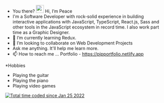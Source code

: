 - You there? <img src="https://raw.githubusercontent.com/MartinHeinz/MartinHeinz/master/wave.gif" width="25px"> Hi, I’m Peace
- I'm a Software Developer with rock-solid experience in building interactive applications with JavaScript, TypeScript, React.js, Sass and other tools in the JavaScript ecosystem in record time. I also work part time as a Graphic Designer.
- 🌱 I’m currently learning Redux.
- 💞️ I’m looking to collaborate on Web Development Projects
- Ask me anything. It'll help me learn more.
- 📫 How to reach me ... Portfolio -  https://pjpportfolio.netlify.app

*Hobbies
- Playing the guitar
- Playing the piano
- Playing video games

<!-- [![Top Langs](https://github-readme-stats.vercel.app/api/top-langs/?username=pappyjay23)](https://github.com/pappyjay23/github-readme-stats)

[![My GitHub stats](https://github-readme-stats.vercel.app/api?username=pappyjay23)](https://github.com/pappyjay23/github-readme-stats) -->

<a href="https://wakatime.com/@ba99228c-767d-4be7-ac76-2490e4ed20e8"><img src="https://wakatime.com/badge/user/ba99228c-767d-4be7-ac76-2490e4ed20e8.svg" alt="Total time coded since Jan 25 2022" /></a>





<!---
Pappyjay23/Pappyjay23 is a ✨ special ✨ repository because its `README.md` (this file) appears on your GitHub profile.
You can click the Preview link to take a look at your changes.
--->
